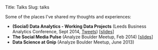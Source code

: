 Title: Talks
Slug: talks

Some of the places I've shared my thoughts and experiences: 

- **(Social) Data Analytics - Working Data Projects** (Leeds Business Analytics Conference, Sept 2014, [Tweets](https://twitter.com/search?q=jrmontag%20OR%20jrmontague%20%23LeedsAnalytics%20since%3A2014-09-17%20until%3A2014-09-20&src=typd)) [[slides](https://speakerdeck.com/jrmontag/social-data-analytics-working-data-projects)]
- **The Social Media Pulse** (Analyze Boulder Meetup, Feb 2014) [[slides](http://jrmontag.github.io/AnalyzeBoulder-SocialPulse)] 
- **Data Science at Gnip** (Analyze Boulder Meetup, June 2013)
 

